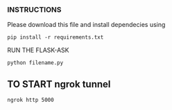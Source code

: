 ### INSTRUCTIONS
Please download this file
and install dependecies using
```
pip install -r requirements.txt
```

RUN THE FLASK-ASK
```
python filename.py
```

## TO START ngrok tunnel
```
ngrok http 5000
```



